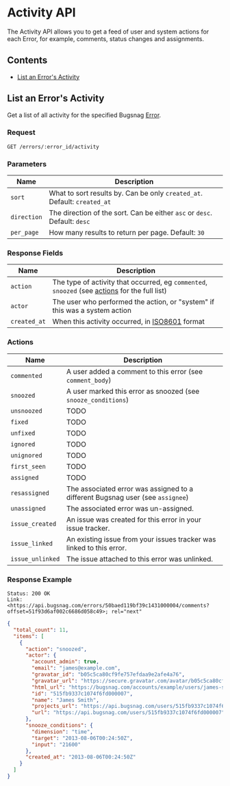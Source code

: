Activity API
============

The Activity API allows you to get a feed of user and system actions for each Error, for example, comments, status changes and assignments.


Contents
--------

- [List an Error's Activity](#list-an-error-s-activity)


List an Error's Activity
------------------------

Get a list of all activity for the specified Bugsnag [Error](errors.md).


### Request

```http
GET /errors/:error_id/activity
```


### Parameters

Name        | Description
----------- | -----------
`sort`      | What to sort results by. Can be only `created_at`. Default: `created_at`
`direction` | The direction of the sort. Can be either `asc` or `desc`. Default: `desc`
`per_page`  | How many results to return per page. Default: `30`


### Response Fields

Name             | Description
---------------- | -----------
`action`         | The type of activity that occurred, eg `commented`, `snoozed` (see [actions](#actions) for the full list)
`actor`          | The user who performed the action, or "system" if this was a system action
`created_at`     | When this activity occurred, in [ISO8601](http://en.wikipedia.org/wiki/ISO_8601) format


### Actions

Name             | Description
---------------- | -----------
`commented`      | A user added a comment to this error (see `comment_body`)
`snoozed`        | A user marked this error as snoozed (see `snooze_conditions`)
`unsnoozed`      | TODO
`fixed`          | TODO
`unfixed`        | TODO
`ignored`        | TODO
`unignored`      | TODO
`first_seen`     | TODO
`assigned`       | TODO
`resassigned`    | The associated error was assigned to a different Bugsnag user (see `assignee`)
`unassigned`     | The associated error was un-assigned.
`issue_created`  | An issue was created for this error in your issue tracker.
`issue_linked`   | An existing issue from your issues tracker was linked to this error.
`issue_unlinked` | The issue attached to this error was unlinked.


### Response Example

```http
Status: 200 OK
Link: <https://api.bugsnag.com/errors/50baed119bf39c1431000004/comments?offset=51f93d6af002c6686d058c49>; rel="next"
```
```json
{
  "total_count": 11,
  "items": [
    {
      "action": "snoozed",
      "actor": {
        "account_admin": true,
        "email": "james@example.com",
        "gravatar_id": "b05c5ca80cf9fe757efdaa9e2afe4a76",
        "gravatar_url": "https://secure.gravatar.com/avatar/b05c5ca80cf9fe757efdaa9e2afe4a76",
        "html_url": "https://bugsnag.com/accounts/example/users/james-smith/edit",
        "id": "515fb9337c1074f6fd000007",
        "name": "James Smith",
        "projects_url": "https://api.bugsnag.com/users/515fb9337c1074f6fd000007/projects",
        "url": "https://api.bugsnag.com/users/515fb9337c1074f6fd000007"
      },
      "snooze_conditions": {
        "dimension": "time",
        "target": "2013-08-06T00:24:50Z",
        "input": "21600"
      },
      "created_at": "2013-08-06T00:24:50Z"
    }
  ]
}
```
